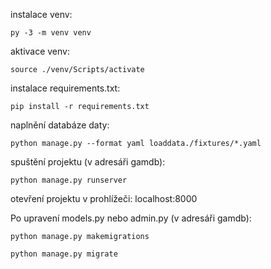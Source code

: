 instalace venv:

    py -3 -m venv venv

aktivace venv:

    source ./venv/Scripts/activate


instalace requirements.txt:

    pip install -r requirements.txt


naplnění databáze daty:

    python manage.py --format yaml loaddata./fixtures/*.yaml


spuštění projektu (v adresáři gamdb):

    python manage.py runserver


otevření projektu v prohlížeči:
    localhost:8000


Po upravení models.py nebo admin.py (v adresáři gamdb):

    python manage.py makemigrations

    python manage.py migrate